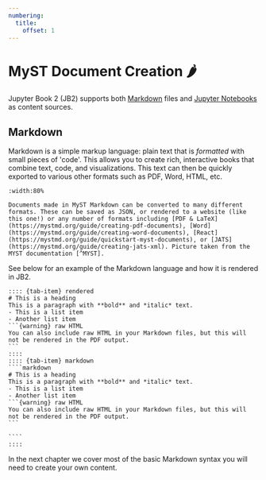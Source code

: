 ```yaml
---
numbering:
  title:
    offset: 1
---
```


# MyST Document Creation 🌶

Jupyter Book 2 (JB2) supports both [Markdown](https://en.wikipedia.org/wiki/Markdown) files and [Jupyter Notebooks](https://en.wikipedia.org/wiki/Project_Jupyter#Jupyter_Notebook) as content sources. 

## Markdown
Markdown is a simple markup language: plain text that is *formatted* with small pieces of 'code'. This allows you to create rich, interactive books that combine text, code, and visualizations. This text can then be quickly exported to various other formats such as PDF, Word, HTML, etc.

```{figure} ../figures/MyST.PNG
:width:80%

Documents made in MyST Markdown can be converted to many different formats. These can be saved as JSON, or rendered to a website (like this one!) or any number of formats including [PDF & LaTeX](https://mystmd.org/guide/creating-pdf-documents), [Word](https://mystmd.org/guide/creating-word-documents), [React](https://mystmd.org/guide/quickstart-myst-documents), or [JATS](https://mystmd.org/guide/creating-jats-xml). Picture taken from the MYST documentation [^MYST].
```

[^MYST]: https://mystmd.org/guide/

See below for an example of the Markdown language and how it is rendered in JB2.

`````{tab-set}
:::: {tab-item} rendered
# This is a heading
This is a paragraph with **bold** and *italic* text.
- This is a list item
- Another list item
```{warning} raw HTML
You can also include raw HTML in your Markdown files, but this will not be rendered in the PDF output.
```
::::
:::: {tab-item} markdown
````markdown
# This is a heading
This is a paragraph with **bold** and *italic* text.
- This is a list item
- Another list item
```{warning} raw HTML
You can also include raw HTML in your Markdown files, but this will not be rendered in the PDF output.
```

````
::::
`````

In the next chapter we cover most of the basic Markdown syntax you will need to create your own content.

